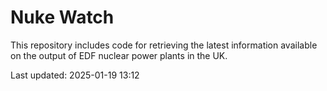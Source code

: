 # Nuke Watch

This repository includes code for retrieving the latest information available on the output of EDF nuclear power plants in the UK.

Last updated: 2025-01-19 13:12